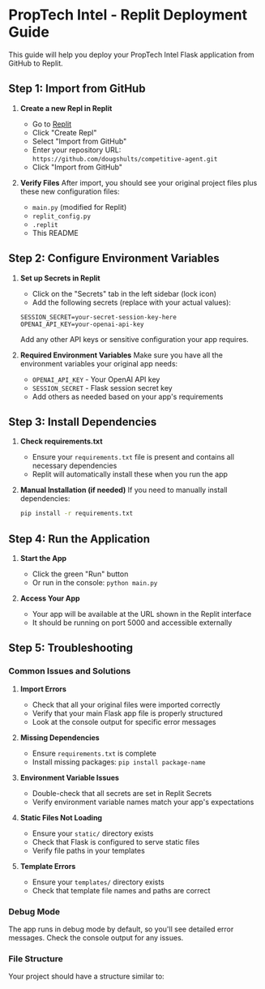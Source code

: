 # PropTech Intel - Replit Deployment Guide

This guide will help you deploy your PropTech Intel Flask application from GitHub to Replit.

## Step 1: Import from GitHub

1. **Create a new Repl in Replit**
   - Go to [Replit](https://replit.com)
   - Click "Create Repl"
   - Select "Import from GitHub"
   - Enter your repository URL: `https://github.com/dougshults/competitive-agent.git`
   - Click "Import from GitHub"

2. **Verify Files**
   After import, you should see your original project files plus these new configuration files:
   - `main.py` (modified for Replit)
   - `replit_config.py`
   - `.replit`
   - This README

## Step 2: Configure Environment Variables

1. **Set up Secrets in Replit**
   - Click on the "Secrets" tab in the left sidebar (lock icon)
   - Add the following secrets (replace with your actual values):

   ```
   SESSION_SECRET=your-secret-session-key-here
   OPENAI_API_KEY=your-openai-api-key
   ```

   Add any other API keys or sensitive configuration your app requires.

2. **Required Environment Variables**
   Make sure you have all the environment variables your original app needs:
   - `OPENAI_API_KEY` - Your OpenAI API key
   - `SESSION_SECRET` - Flask session secret key
   - Add others as needed based on your app's requirements

## Step 3: Install Dependencies

1. **Check requirements.txt**
   - Ensure your `requirements.txt` file is present and contains all necessary dependencies
   - Replit will automatically install these when you run the app

2. **Manual Installation (if needed)**
   If you need to manually install dependencies:
   ```bash
   pip install -r requirements.txt
   ```

## Step 4: Run the Application

1. **Start the App**
   - Click the green "Run" button
   - Or run in the console: `python main.py`

2. **Access Your App**
   - Your app will be available at the URL shown in the Replit interface
   - It should be running on port 5000 and accessible externally

## Step 5: Troubleshooting

### Common Issues and Solutions

1. **Import Errors**
   - Check that all your original files were imported correctly
   - Verify that your main Flask app file is properly structured
   - Look at the console output for specific error messages

2. **Missing Dependencies**
   - Ensure `requirements.txt` is complete
   - Install missing packages: `pip install package-name`

3. **Environment Variable Issues**
   - Double-check that all secrets are set in Replit Secrets
   - Verify environment variable names match your app's expectations

4. **Static Files Not Loading**
   - Ensure your `static/` directory exists
   - Check that Flask is configured to serve static files
   - Verify file paths in your templates

5. **Template Errors**
   - Ensure your `templates/` directory exists
   - Check that template file names and paths are correct

### Debug Mode

The app runs in debug mode by default, so you'll see detailed error messages. Check the console output for any issues.

### File Structure

Your project should have a structure similar to:
